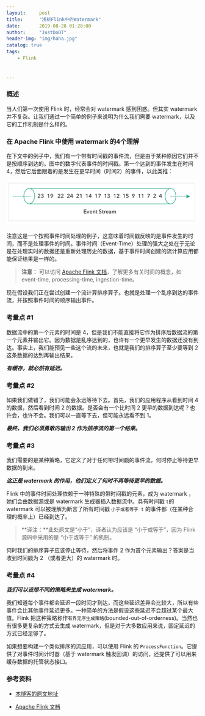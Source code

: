 ```yaml
---
layout:     post
title:      "浅析Flink中的Watermark"
date:       2019-08-28 01:28:00
author:     "JustDoDT"
header-img: "img/haha.jpg"
catalog: true
tags:
    - Flink


---
```




### 概述

当人们第一次使用 Flink 时，经常会对 watermark 感到困惑。但其实 watermark 并不复杂。让我们通过一个简单的例子来说明为什么我们需要 watermark，以及它的工作机制是什么样的。

### 在 Apache Flink 中使用 watermark 的4个理解

在下文中的例子中，我们有一个带有时间戳的事件流，但是由于某种原因它们并不是按顺序到达的。图中的数字代表事件的时间戳。第一个达到的事件发生在时间 4，然后它后面跟着的是发生在更早时间（时间2）的事件，以此类推：

![flink](/img/Flink/FlinkWatermark/FlinkWatermark1.png)



注意这是一个按照事件时间处理的例子，这意味着时间戳反映的是事件发生的时间，而不是处理事件的时间。事件时间（Event-Time）处理的强大之处在于无论是在处理实时的数据还是重新处理历史的数据，基于事件时间创建的流计算应用都能保证结果是一样的。

>**注意：** 可以访问 [Apache Flink 文档](<https://ci.apache.org/projects/flink/flink-docs-stable/dev/event_time.html>)，了解更多有关时间的概念，如 event-time, processing-time, ingestion-time。



现在假设我们正在尝试创建一个流计算排序算子。也就是处理一个乱序到达的事件流，并按照事件时间的顺序输出事件。

### 考量点 #1

数据流中的第一个元素的时间是 4，但是我们不能直接将它作为排序后数据流的第一个元素并输出它。因为数据是乱序达到的，也许有一个更早发生的数据还没有到达。事实上，我们能预见一些这个流的未来，也就是我们的排序算子至少要等到 2 这条数据的达到再输出结果。

***有缓存，就必然有延迟。***



### 考量点 #2

如果我们做错了，我们可能会永远等待下去。首先，我们的应用程序从看到时间 4 的数据，然后看到时间 2 的数据。是否会有一个比时间 2 更早的数据到达呢？也许会，也许不会。我们可以一直等下去，但可能永远看不到 1。

***最终，我们必须勇敢的输出 2 作为排序流的第一个结果。***



### 考量点 #3

我们需要的是某种策略，它定义了对于任何带时间戳的事件流，何时停止等待更早数据的到来。

***这正是 watermark 的作用，他们定义了何时不再等待更早的数据。***

Flink 中的事件时间处理依赖于一种特殊的带时间戳的元素，成为 watermark ，她们会由数据源或是 watermark 生成器插入数据流中。具有时间戳 `t`的 watermark 可以被理解为断言了所有时间戳 `小于或者等于 t` 的事件都（在某种合理的概率上）已经到达了。

>**译注：**此处原文是“小于”，译者认为应该是 “小于或等于”，因为 Flink 源码中采用的是 “小于或等于” 的机制。



何时我们的排序算子应该停止等待，然后将事件 2 作为首个元素输出？答案是当收到时间戳为 2 （或者更大）的 watermark 时。



### 考量点 #4

***我们可以设想不同的策略来生成 watermark。***

我们知道每个事件都会延迟一段时间才到达，而这些延迟差异会比较大，所以有些事件会比其他事件延迟更多。一种简单的方法是假设这些延迟不会超过某个最大值。Flink 把这种策略称作`有界无序生成策略`(bounded-out-of-orderness)。当然也有很多更复杂的方式去生成 watermark，但是对于大多数应用来说，固定延迟的方式已经足够了。

如果想要构建一个类似排序的流应用，可以使用 Flink 的 `ProcessFunction`。它提供了对事件时间计时器（基于 watermark 触发回调）的访问，还提供了可以用来缓存数据的托管状态接口。



### 参考资料

- [本博客的原文地址](<https://data-artisans.com/blog/watermarks-in-apache-flink-made-easy>)

- [Apache Flink 文档](<https://ci.apache.org/projects/flink/flink-docs-stable/dev/event_time.html>)

  

